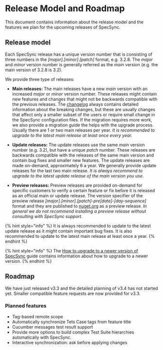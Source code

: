 # Release Model and Roadmap

This document contains information about the release model and the features we plan for the upcoming releases of SpecSync.

## Release model

Each SpecSync release has a unique version number that is consisting of three numbers in the *\[major\].\[minor\].\[patch\]* format, e.g. 3.2.8. The *major* and *minor* version number is generally referred as the *main* version (e.g. the main version of 3.2.8 is 3.2).

We provide three type of releases:

* **Main releases:** The main releases have a new *main* version with an increased *major* or *minor* version number. These releases might contain new features and changes that might not be backwards compatible with the previous releases. The [changelog](changelog.md) always contains detailed information about the breaking changes, but these are usually changes that affect only a smaller subset of the users or require small change in the SpecSync configuration files. If the migration requires more work, we also provide a migration guide the helps with the upgrade process. Usually there are 1 or two main releases per year. *It is recommended to upgrade to the latest *main* release at least once every year.* 

* **Update releases:** The update releases use the same *main* version number (e.g. 3.2), but have a unique *patch* number. These releases are backwards compatible with the releases of the same main version and contain bug fixes and smaller new features. The update releases are made on-demand, approximately 6 a year. We generally provide update releases for the last two main release. *It is always recommend to upgrade to the latest update release of the main version you use.* 

* **Preview releases:** Preview releases are provided on-demand for specific customers to verify a certain feature or fix before it is released as an official main or update release. The version specifier of the preview release *\[major\].\[minor\].\[patch\]-pre\[date\]-\[day-sequence\]* format and they are published to [nuget.org](https://nuget.org) as a preview release. *In general we do not recommend installing a preview release without consulting with SpecSync support.*

{% hint style="info" %}
It is always recommended to update to the latest update release as it might contain important bug fixes. It is also recommended to update to the latest main release at least once a year.
{% endhint %}

{% hint style="info" %}
The [How to upgrade to a newer version of SpecSync](important-concepts/how-to-upgrade-specsync.md) guide contains information about how to upgrade to a newer version.
{% endhint %}

## Roadmap

We have just released v3.3 and the detailed planning of v3.4 has not started yet. Smaller compatible feature requests are now provided for v3.3. 

### Planned features

* Tag-based remote scope
* Automatically synchronize Tets Case tags from feature title
* Cucumber messages test result support
* Provide more options to build complex Test Suite hierarchies automatically with SpecSync.
* Interactive synchronization: ask before applying changes

